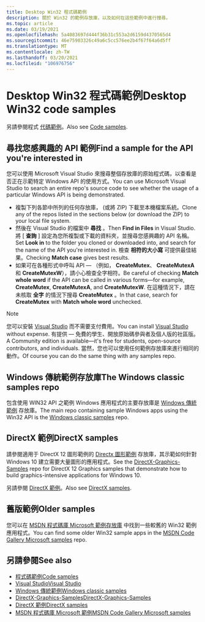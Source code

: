 ```yaml
---
title: Desktop Win32 程式碼範例
description: 關於 Win32 的範例存放庫，以及如何在這些範例中進行搜尋。
ms.topic: article
ms.date: 03/19/2021
ms.openlocfilehash: 5a4083697d444f36b31c553a2d6159d4370565d4
ms.sourcegitcommit: 46e75903326c49a6c5cc576ee2b4f67f64a6d5ff
ms.translationtype: MT
ms.contentlocale: zh-TW
ms.lasthandoff: 03/20/2021
ms.locfileid: "106976756"
---
```

# <a name="desktop-win32-code-samples"></a><span data-ttu-id="4be33-103">Desktop Win32 程式碼範例</span><span class="sxs-lookup"><span data-stu-id="4be33-103">Desktop Win32 code samples</span></span>

<span data-ttu-id="4be33-104">另請參閱程式 [代碼範例](https://developer.microsoft.com/windows/samples/)。</span><span class="sxs-lookup"><span data-stu-id="4be33-104">Also see [Code samples](https://developer.microsoft.com/windows/samples/).</span></span>

## <a name="find-a-sample-for-the-api-youre-interested-in"></a><span data-ttu-id="4be33-105">尋找您感興趣的 API 範例</span><span class="sxs-lookup"><span data-stu-id="4be33-105">Find a sample for the API you're interested in</span></span>

<span data-ttu-id="4be33-106">您可以使用 Microsoft Visual Studio 來搜尋整個存放庫的原始程式碼，以查看是否正在示範特定 Windows API 的使用方式。</span><span class="sxs-lookup"><span data-stu-id="4be33-106">You can use Microsoft Visual Studio to search an entire repo's source code to see whether the usage of a particular Windows API is being demonstrated.</span></span>

* <span data-ttu-id="4be33-107">複製下列各節中所列的任何存放庫， (或將 ZIP) 下載至本機檔案系統。</span><span class="sxs-lookup"><span data-stu-id="4be33-107">Clone any of the repos listed in the sections below (or download the ZIP) to your local file system.</span></span>
* <span data-ttu-id="4be33-108">然後在 Visual Studio 的檔案中 **尋找** 。</span><span class="sxs-lookup"><span data-stu-id="4be33-108">Then **Find in Files** in Visual Studio.</span></span> <span data-ttu-id="4be33-109">將 [ **查詢** ] 設定為您所複製或下載的資料夾，並搜尋您感興趣的 API 名稱。</span><span class="sxs-lookup"><span data-stu-id="4be33-109">Set **Look in** to the folder you cloned or downloaded into, and search for the name of the API you're interested in.</span></span> <span data-ttu-id="4be33-110">檢查 **相符的大小寫** 可提供最佳結果。</span><span class="sxs-lookup"><span data-stu-id="4be33-110">Checking **Match case** gives best results.</span></span>
* <span data-ttu-id="4be33-111">如果可在各種形式中呼叫 API &mdash; （例如， **CreateMutex**、 **CreateMutexA** 和 **CreateMutexW**），請小心檢查全字相符。</span><span class="sxs-lookup"><span data-stu-id="4be33-111">Be careful of checking **Match whole word** if the API can be called in various forms&mdash;for example, **CreateMutex**, **CreateMutexA**, and **CreateMutexW**.</span></span> <span data-ttu-id="4be33-112">在這種情況下，請在未核取 **全字** 的情況下搜尋 **CreateMutex** 。</span><span class="sxs-lookup"><span data-stu-id="4be33-112">In that case, search for **CreateMutex** with **Match whole word** unchecked.</span></span>

> [!NOTE]
> <span data-ttu-id="4be33-113">您可以安裝 [Visual Studio](https://visualstudio.microsoft.com/downloads/) 而不需要支付費用。</span><span class="sxs-lookup"><span data-stu-id="4be33-113">You can install [Visual Studio](https://visualstudio.microsoft.com/downloads/) without expense.</span></span> <span data-ttu-id="4be33-114">有提供 &mdash; 免費的學生、開放原始碼參與者及個人版的社區版。</span><span class="sxs-lookup"><span data-stu-id="4be33-114">A Community edition is available&mdash;it's free for students, open-source contributors, and individuals.</span></span> <span data-ttu-id="4be33-115">當然，您也可以使用任何範例存放庫來進行相同的動作。</span><span class="sxs-lookup"><span data-stu-id="4be33-115">Of course you can do the same thing with any samples repo.</span></span>

## <a name="the-windows-classic-samples-repo"></a><span data-ttu-id="4be33-116">Windows 傳統範例存放庫</span><span class="sxs-lookup"><span data-stu-id="4be33-116">The Windows classic samples repo</span></span>

<span data-ttu-id="4be33-117">包含使用 WIN32 API 之範例 Windows 應用程式的主要存放庫是 [Windows 傳統範例](https://github.com/Microsoft/Windows-classic-samples) 存放庫。</span><span class="sxs-lookup"><span data-stu-id="4be33-117">The main repo containing sample Windows apps using the Win32 API is the [Windows classic samples](https://github.com/Microsoft/Windows-classic-samples) repo.</span></span>

## <a name="directx-samples"></a><span data-ttu-id="4be33-118">DirectX 範例</span><span class="sxs-lookup"><span data-stu-id="4be33-118">DirectX samples</span></span>

<span data-ttu-id="4be33-119">請參閱適用于 DirectX 12 圖形範例的 [Directx 圖形範例](https://github.com/Microsoft/DirectX-Graphics-Samples) 存放庫，其示範如何針對 Windows 10 建立需要大量圖形的應用程式。</span><span class="sxs-lookup"><span data-stu-id="4be33-119">See the [DirectX-Graphics-Samples](https://github.com/Microsoft/DirectX-Graphics-Samples) repo for DirectX 12 Graphics samples that demonstrate how to build graphics-intensive applications for Windows 10.</span></span>

<span data-ttu-id="4be33-120">另請參閱 [DirectX 範例](/windows/uwp/gaming/directx-samples)。</span><span class="sxs-lookup"><span data-stu-id="4be33-120">Also see [DirectX samples](/windows/uwp/gaming/directx-samples).</span></span>

## <a name="older-samples"></a><span data-ttu-id="4be33-121">舊版範例</span><span class="sxs-lookup"><span data-stu-id="4be33-121">Older samples</span></span>

<span data-ttu-id="4be33-122">您可以在 [MSDN 程式碼庫 Microsoft 範例存放庫](https://github.com/microsoftarchive/msdn-code-gallery-microsoft/tree/master/Official%20Windows%20Platform%20Sample/Windows%208.1%20desktop%20samples/%5BC%2B%2B%5D-Windows%208.1%20desktop%20samples) 中找到一些較舊的 Win32 範例應用程式。</span><span class="sxs-lookup"><span data-stu-id="4be33-122">You can find some older Win32 sample apps in the [MSDN Code Gallery Microsoft samples](https://github.com/microsoftarchive/msdn-code-gallery-microsoft/tree/master/Official%20Windows%20Platform%20Sample/Windows%208.1%20desktop%20samples/%5BC%2B%2B%5D-Windows%208.1%20desktop%20samples) repo.</span></span>

## <a name="see-also"></a><span data-ttu-id="4be33-123">另請參閱</span><span class="sxs-lookup"><span data-stu-id="4be33-123">See also</span></span>

* [<span data-ttu-id="4be33-124">程式碼範例</span><span class="sxs-lookup"><span data-stu-id="4be33-124">Code samples</span></span>](https://developer.microsoft.com/windows/samples/)
* [<span data-ttu-id="4be33-125">Visual Studio</span><span class="sxs-lookup"><span data-stu-id="4be33-125">Visual Studio</span></span>](https://visualstudio.microsoft.com/downloads/)
* [<span data-ttu-id="4be33-126">Windows 傳統範例</span><span class="sxs-lookup"><span data-stu-id="4be33-126">Windows classic samples</span></span>](https://github.com/Microsoft/Windows-classic-samples)
* [<span data-ttu-id="4be33-127">DirectX-Graphics-Samples</span><span class="sxs-lookup"><span data-stu-id="4be33-127">DirectX-Graphics-Samples</span></span>](https://github.com/Microsoft/DirectX-Graphics-Samples)
* [<span data-ttu-id="4be33-128">DirectX 範例</span><span class="sxs-lookup"><span data-stu-id="4be33-128">DirectX samples</span></span>](/windows/uwp/gaming/directx-samples)
* [<span data-ttu-id="4be33-129">MSDN 程式碼庫 Microsoft 範例</span><span class="sxs-lookup"><span data-stu-id="4be33-129">MSDN Code Gallery Microsoft samples</span></span>](https://github.com/microsoftarchive/msdn-code-gallery-microsoft)
